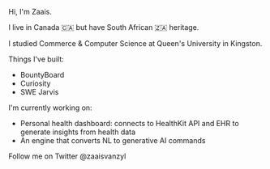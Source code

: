 
Hi, I'm Zaais.

I live in Canada 🇨🇦  but have South African 🇿🇦 heritage.

I studied Commerce & Computer Science at Queen's University in Kingston.


Things I've built:
- BountyBoard
- Curiosity
- SWE Jarvis

I'm currently working on:
- Personal health dashboard: connects to HealthKit API and EHR to generate insights from health data
- An engine that converts NL to generative AI commands

Follow me on Twitter @zaaisvanzyl
